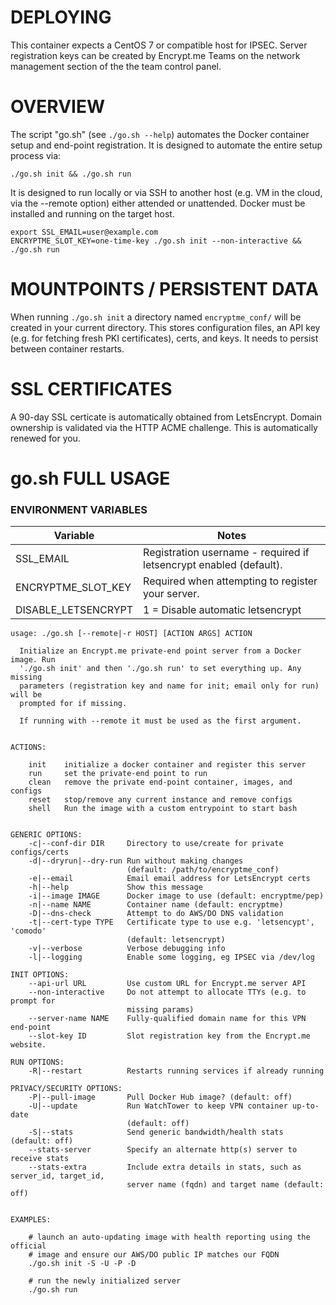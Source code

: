 # DEPLOYING

This container expects a CentOS 7 or compatible host for IPSEC. 
Server registration keys can be created by Encrypt.me Teams on the network
management section of the the team control panel.


# OVERVIEW

The script "go.sh" (see `./go.sh --help`) automates the Docker container setup
and end-point registration. It is designed to automate the entire setup process
via:

  `./go.sh init && ./go.sh run`

It is designed to run locally or via SSH to another host (e.g. VM in the cloud,
via the --remote option) either attended or unattended. Docker must be
installed and running on the target host.

```
export SSL_EMAIL=user@example.com
ENCRYPTME_SLOT_KEY=one-time-key ./go.sh init --non-interactive && ./go.sh run
```


# MOUNTPOINTS / PERSISTENT DATA

When running `./go.sh init` a directory named `encryptme_conf/` will be created
in your current directory. This stores configuration files, an API key (e.g.
for fetching fresh PKI certificates), certs, and keys. It needs to persist
between container restarts.


# SSL CERTIFICATES

A 90-day SSL certicate is automatically obtained from LetsEncrypt. Domain
ownership is validated via the HTTP ACME challenge. This is automatically
renewed for you.


# go.sh FULL USAGE

### ENVIRONMENT VARIABLES

| Variable | Notes |
|----------|-------|
| SSL_EMAIL | Registration username - required if letsencrypt enabled (default). |
| ENCRYPTME_SLOT_KEY | Required when attempting to register your server. |
| DISABLE_LETSENCRYPT| 1 = Disable automatic letsencrypt |


```
usage: ./go.sh [--remote|-r HOST] [ACTION ARGS] ACTION

  Initialize an Encrypt.me private-end point server from a Docker image. Run
  './go.sh init' and then './go.sh run' to set everything up. Any missing
  parameters (registration key and name for init; email only for run) will be
  prompted for if missing.

  If running with --remote it must be used as the first argument.


ACTIONS:

    init    initialize a docker container and register this server
    run     set the private-end point to run
    clean   remove the private end-point container, images, and configs
    reset   stop/remove any current instance and remove configs
    shell   Run the image with a custom entrypoint to start bash


GENERIC OPTIONS:
    -c|--conf-dir DIR     Directory to use/create for private configs/certs
    -d|--dryrun|--dry-run Run without making changes
                          (default: /path/to/encryptme_conf)
    -e|--email            Email email address for LetsEncrypt certs
    -h|--help             Show this message
    -i|--image IMAGE      Docker image to use (default: encryptme/pep)
    -n|--name NAME        Container name (default: encryptme)
    -D|--dns-check        Attempt to do AWS/DO DNS validation
    -t|--cert-type TYPE   Certificate type to use e.g. 'letsencypt', 'comodo'
                          (default: letsencrypt)
    -v|--verbose          Verbose debugging info
    -l|--logging          Enable some logging, eg IPSEC via /dev/log

INIT OPTIONS:
    --api-url URL         Use custom URL for Encrypt.me server API
    --non-interactive     Do not attempt to allocate TTYs (e.g. to prompt for
                          missing params)
    --server-name NAME    Fully-qualified domain name for this VPN end-point
    --slot-key ID         Slot registration key from the Encrypt.me website.

RUN OPTIONS:
    -R|--restart          Restarts running services if already running

PRIVACY/SECURITY OPTIONS:
    -P|--pull-image       Pull Docker Hub image? (default: off)
    -U|--update           Run WatchTower to keep VPN container up-to-date
                          (default: off)
    -S|--stats            Send generic bandwidth/health stats (default: off)
    --stats-server        Specify an alternate http(s) server to receive stats
    --stats-extra         Include extra details in stats, such as server_id, target_id,
                          server name (fqdn) and target name (default: off)


EXAMPLES:

    # launch an auto-updating image with health reporting using the official
    # image and ensure our AWS/DO public IP matches our FQDN
    ./go.sh init -S -U -P -D
    
    # run the newly initialized server
    ./go.sh run


```
